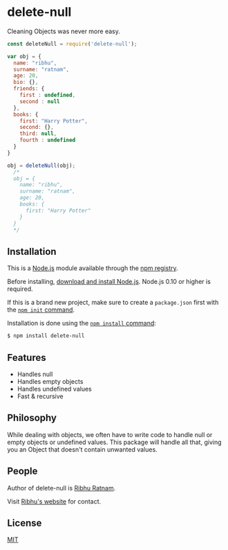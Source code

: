 # delete-null

  Cleaning Objects was never more easy.

```js
const deleteNull = require('delete-null');

var obj = {
  name: "ribhu",
  surname: "ratnam",
  age: 20,
  bio: {},
  friends: {
    first : undefined,
    second : null
  },
  books: {
    first: "Harry Potter",
    second: {},
    third: null,
    fourth : undefined
  }
}

obj = deleteNull(obj);
  /*
  obj = {
    name: "ribhu",
    surname: "ratnam",
    age: 20,
    books: {
      first: "Harry Potter"
    }
  }
  */
```

## Installation

This is a [Node.js](https://nodejs.org/en/) module available through the
[npm registry](https://www.npmjs.com/).

Before installing, [download and install Node.js](https://nodejs.org/en/download/).
Node.js 0.10 or higher is required.

If this is a brand new project, make sure to create a `package.json` first with
the [`npm init` command](https://docs.npmjs.com/creating-a-package-json-file).

Installation is done using the
[`npm install` command](https://docs.npmjs.com/getting-started/installing-npm-packages-locally):

```bash
$ npm install delete-null
```

## Features

  * Handles null
  * Handles empty objects
  * Handles undefined values
  * Fast & recursive


## Philosophy

  
  While dealing with objects, we often have to write code to handle null or empty objects or undefined values. This package will handle all that, giving you an Object that doesn't contain unwanted values.


## People

Author of delete-null is [Ribhu Ratnam](https://github.com/ribhuji).

Visit [Ribhu's website](https://ribhuji.github.io/ribhu/) for contact.

## License

  [MIT](LICENSE)
